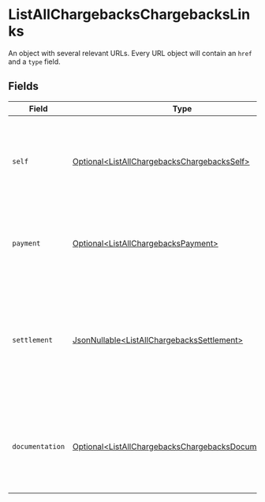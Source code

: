 # ListAllChargebacksChargebacksLinks

An object with several relevant URLs. Every URL object will contain an `href` and a `type` field.


## Fields

| Field                                                                                                                           | Type                                                                                                                            | Required                                                                                                                        | Description                                                                                                                     |
| ------------------------------------------------------------------------------------------------------------------------------- | ------------------------------------------------------------------------------------------------------------------------------- | ------------------------------------------------------------------------------------------------------------------------------- | ------------------------------------------------------------------------------------------------------------------------------- |
| `self`                                                                                                                          | [Optional\<ListAllChargebacksChargebacksSelf>](../../models/operations/ListAllChargebacksChargebacksSelf.md)                    | :heavy_minus_sign:                                                                                                              | In v2 endpoints, URLs are commonly represented as objects with an `href` and `type` field.                                      |
| `payment`                                                                                                                       | [Optional\<ListAllChargebacksPayment>](../../models/operations/ListAllChargebacksPayment.md)                                    | :heavy_minus_sign:                                                                                                              | The API resource URL of the [payment](get-payment) that this chargeback belongs to.                                             |
| `settlement`                                                                                                                    | [JsonNullable\<ListAllChargebacksSettlement>](../../models/operations/ListAllChargebacksSettlement.md)                          | :heavy_minus_sign:                                                                                                              | The API resource URL of the [settlement](get-settlement) this chargeback has been settled with. Not present if not yet settled. |
| `documentation`                                                                                                                 | [Optional\<ListAllChargebacksChargebacksDocumentation>](../../models/operations/ListAllChargebacksChargebacksDocumentation.md)  | :heavy_minus_sign:                                                                                                              | In v2 endpoints, URLs are commonly represented as objects with an `href` and `type` field.                                      |